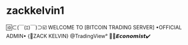 # zackkelvin1
🆔⊂(￣(ｴ)￣)⊃☑️  WELCOME TO [BITCOIN TRADING SERVER] •OFFICIAL ADMIN• {👤ZACK KELVIN} @TradingView° 👩‍🎓𝙀𝙘𝙤𝙣𝙤𝙢𝙞𝙨𝙩✔️
